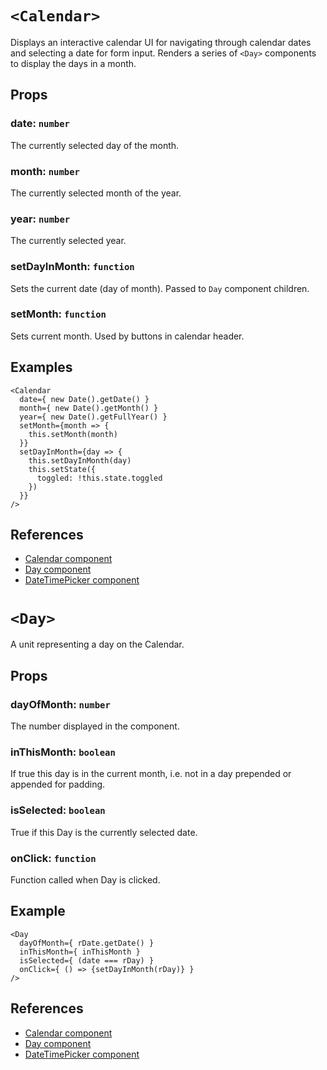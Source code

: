 # `<Calendar>`
Displays an interactive calendar UI for navigating through calendar dates and selecting a date for form input. Renders a series of `<Day>` components to display the days in a month.

## Props
### date: `number`
The currently selected day of the month.

### month: `number`
The currently selected month of the year.

### year: `number`
The currently selected year.

### setDayInMonth: `function`
Sets the current date (day of month). Passed to `Day` component children.

### setMonth: `function`
Sets current month. Used by buttons in calendar header.

## Examples
```
<Calendar
  date={ new Date().getDate() }
  month={ new Date().getMonth() }
  year={ new Date().getFullYear() }
  setMonth={month => {
    this.setMonth(month)
  }}
  setDayInMonth={day => {
    this.setDayInMonth(day)
    this.setState({
      toggled: !this.state.toggled
    })
  }}
/>
```

## References
* [Calendar component](./calendar.jsx)
* [Day component](./day.jsx)
* [DateTimePicker component](../date-time-picker/date-time-picker.jsx)

# `<Day>`
A unit representing a day on the Calendar.

## Props
### dayOfMonth: `number`
The number displayed in the component.

### inThisMonth: `boolean`
If true this day is in the current month, i.e. not in a day prepended or appended for padding.

### isSelected: `boolean`
True if this Day is the currently selected date.

### onClick: `function`
Function called when Day is clicked.

## Example
```
<Day
  dayOfMonth={ rDate.getDate() }
  inThisMonth={ inThisMonth }
  isSelected={ (date === rDay) }
  onClick={ () => {setDayInMonth(rDay)} }
/>
```

## References
* [Calendar component](./calendar.jsx)
* [Day component](./day.jsx)
* [DateTimePicker component](../date-time-picker/date-time-picker.jsx)